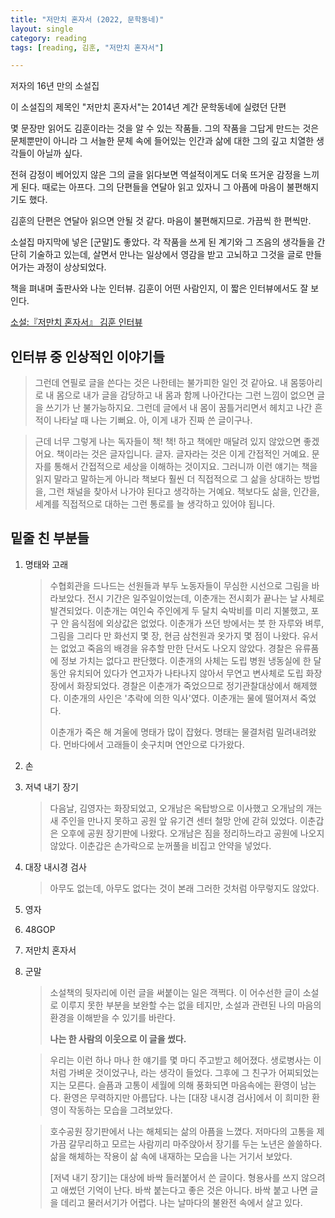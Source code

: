 ```yaml
---
title: "저만치 혼자서 (2022, 문학동네)"
layout: single
category: reading
tags: [reading, 김훈, "저만치 혼자서"]

---
```


저자의 16년 만의 소설집

이 소설집의 제목인 "저만치 혼자서"는 2014년 계간 문학동네에 실렸던 단편

몇 문장만 읽어도 김훈이라는 것을 알 수 있는 작품들. 그의 작품을 그답게 만드는 것은 문체뿐만이 아니라 그 서늘한 문체 속에 들어있는 인간과 삶에 대한 그의 깊고 치열한 생각들이 아닐까 싶다.

전혀 감정이 베어있지 않은 그의 글을 읽다보면 역설적이게도 더욱 뜨거운 감정을 느끼게 된다. 때로는 아프다. 그의 단편들을 연달아 읽고 있자니 그 아픔에 마음이 불편해지기도 했다.

김훈의 단편은 연달아 읽으면 안될 것 같다. 마음이 불편해지므로. 가끔씩 한 편씩만.

소설집 마지막에 넣은 [군말]도 좋았다. 각 작품을 쓰게 된 계기와 그 즈음의 생각들을 간단히 기술하고 있는데, 살면서 만나는 일상에서 영감을 받고 고뇌하고 그것을 글로 만들어가는 과정이 상상되었다.

책을 펴내며 출판사와 나눈 인터뷰. 김훈이 어떤 사람인지, 이 짧은 인터뷰에서도 잘 보인다.

[소설:『저만치 혼자서』 김훈 인터뷰](https://www.youtube.com/watch?v=5TthX6sdFfM&t=297s)

## 인터뷰 중 인상적인 이야기들

>  그런데 연필로 글을 쓴다는 것은 나한테는 불가피한 일인 것 같아요. 내 몸뚱아리로 내 몸으로 내가 글을 감당하고 내 몸과 함께 나아간다는 그런 느낌이 없으면 글을 쓰기가 난 불가능하지요. 그런데 글에서 내 몸이 꿈틀거리면서 헤치고 나간 흔적이 나타날 때 나는 기뻐요. 아, 이게 내가 진짜 쓴 글이구나.

>  근데 너무 그렇게 나는 독자들이 책! 책! 하고 책에만 매달려 있지 않았으면 좋겠어요. 책이라는 것은 글자입니다. 글자. 글자라는 것은 이게 간접적인 거예요. 문자를 통해서 간접적으로 세상을 이해하는 것이지요. 그러니까 이런 얘기는 책을 읽지 말라고 말하는게 아니라 책보다 훨씬 더 직접적으로 그 삶을 상대하는 방법을, 그런 채널을 찾아서 나가야 된다고 생각하는 거예요. 책보다도 삶을, 인간을, 세계를 직접적으로 대하는 그런 통로를 늘 생각하고 있어야 됩니다.

## 밑줄 친 부분들

1. 명태와 고래

   > 수협회관을 드나드는 선원들과 부두 노동자들이 무심한 시선으로 그림을 바라보았다. 전시 기간은 일주일이었는데, 이춘개는 전시회가 끝나는 날 사체로 발견되었다. 이춘개는 여인숙 주인에게 두 달치 숙박비를 미리 지불했고, 포구 안 음식점에 외상값은 없었다. 이춘개가 쓰던 방에서는 붓 한 자루와 벼루, 그림을 그리다 만 화선지 몇 장, 현금 삼천원과 옷가지 몇 점이 나왔다. 유서는 없었고 죽음의 배경을 유추할 만한 단서도 나오지 않았다. 경찰은 유류품에 정보 가치는 없다고 판단했다. 이춘개의 사체는 도립 병원 냉동실에 한 달 동안 유치되어 있다가 연고자가 나타나지 않아서 무연고 변사체로 도립 화장장에서 화장되었다. 경찰은 이춘개가 죽었으므로 정기관찰대상에서 해제했다. 이춘개의 사인은 '추락에 의한 익사'였다. 이춘개는 물에 떨어져서 죽었다.
   >
   > 이춘개가 죽은 해 겨울에 명태가 많이 잡혔다. 명태는 물결처럼 밀려내려왔다. 먼바다에서 고래들이 솟구치며 연안으로 다가왔다.

2. 손

3. 저녁 내기 장기

   > 다음날, 김영자는 화장되었고, 오개남은 옥탑방으로 이사했고 오개남의 개는 새 주인을 만나지 못하고 공원 앞 유기견 센터 철망 안에 갇혀 있었다. 이춘갑은 오후에 공원 장기판에 나왔다. 오개남은 짐을 정리하느라고 공원에 나오지 않았다. 이춘갑은 손가락으로 눈꺼풀을 비집고 안약을 넣었다.

4. 대장 내시경 검사

   > 아무도 없는데, 아무도 없다는 것이 본래 그러한 것처럼 아무렇지도 않았다.

5. 영자

6. 48GOP

7. 저만치 혼자서

8. 군말

   > 소설책의 뒷자리에 이런 글을 써붙이는 일은 객쩍다. 이 어수선한 글이 소설로 이루지 못한 부분을 보완할 수는 없을 테지만, 소설과 관련된 나의 마음의 환경을 이해받을 수 있기를 바란다.
   >
   > **나는 한 사람의 이웃으로 이 글을 썼다.**

   > 우리는 이런 하나 마나 한 얘기를 몇 마디 주고받고 헤어졌다. 생로병사는 이처럼 가벼운 것이었구나, 라는 생각이 들었다. 그후에 그 친구가 어찌되었는지는 모른다. 슬픔과 고통이 세월에 의해 풍화되면 마음속에는 환영이 남는다. 환영은 무력하지만 아름답다. 나는 [대장 내시경 검사]에서 이 희미한 환영이 작동하는 모습을 그려보았다.

   > 호수공원 장기판에서 나는 해체되는 삶의 아픔을 느꼈다. 저마다의 고통을 제가끔 갈무리하고 모르는 사람끼리 마주앉아서 장기를 두는 노년은 쓸쓸하다. 삶을 해체하는 작용이 삶 속에 내재하는 모습을 나는 거기서 보았다.
   >
   > [저녁 내기 장기]는 대상에 바싹 들러붙어서 쓴 글이다. 형용사를 쓰지 않으려고 애썼던 기억이 난다. 바싹 붙는다고 좋은 것은 아니다. 바싹 붙고 나면 글을 데리고 물러서기가 어렵다. 나는 날마다의 불완전 속에서 살고 있다.
